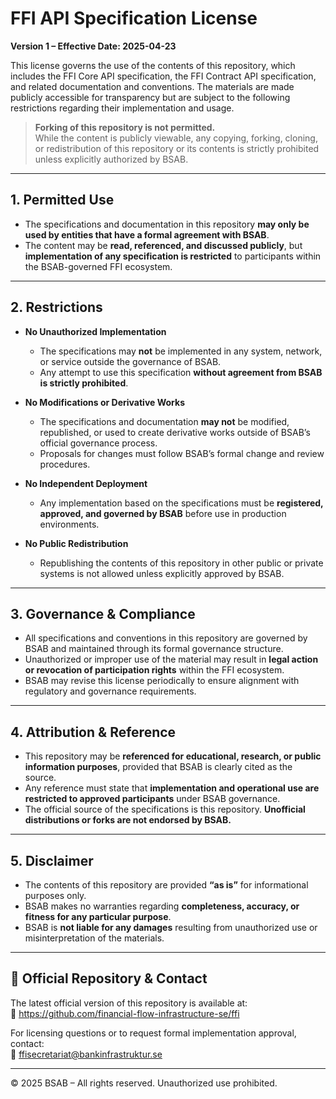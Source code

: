 # FFI API Specification License

**Version 1 – Effective Date: 2025-04-23**

This license governs the use of the contents of this repository, which includes the FFI Core API specification, the FFI Contract API specification, and related documentation and conventions. The materials are made publicly accessible for transparency but are subject to the following restrictions regarding their implementation and usage.

> **Forking of this repository is not permitted.**  
> While the content is publicly viewable, any copying, forking, cloning, or redistribution of this repository or its contents is strictly prohibited unless explicitly authorized by BSAB.

---

## 1. Permitted Use

- The specifications and documentation in this repository **may only be used by entities that have a formal agreement with BSAB**.
- The content may be **read, referenced, and discussed publicly**, but **implementation of any specification is restricted** to participants within the BSAB-governed FFI ecosystem.

---

## 2. Restrictions

- **No Unauthorized Implementation**  
  - The specifications may **not** be implemented in any system, network, or service outside the governance of BSAB.  
  - Any attempt to use this specification **without agreement from BSAB is strictly prohibited**.

- **No Modifications or Derivative Works**  
  - The specifications and documentation **may not** be modified, republished, or used to create derivative works outside of BSAB’s official governance process.  
  - Proposals for changes must follow BSAB’s formal change and review procedures.

- **No Independent Deployment**  
  - Any implementation based on the specifications must be **registered, approved, and governed by BSAB** before use in production environments.

- **No Public Redistribution**  
  - Republishing the contents of this repository in other public or private systems is not allowed unless explicitly approved by BSAB.

---

## 3. Governance & Compliance

- All specifications and conventions in this repository are governed by BSAB and maintained through its formal governance structure.
- Unauthorized or improper use of the material may result in **legal action or revocation of participation rights** within the FFI ecosystem.
- BSAB may revise this license periodically to ensure alignment with regulatory and governance requirements.

---

## 4. Attribution & Reference

- This repository may be **referenced for educational, research, or public information purposes**, provided that BSAB is clearly cited as the source.
- Any reference must state that **implementation and operational use are restricted to approved participants** under BSAB governance.
- The official source of the specifications is this repository. **Unofficial distributions or forks are not endorsed by BSAB.**

---

## 5. Disclaimer

- The contents of this repository are provided **“as is”** for informational purposes only.
- BSAB makes no warranties regarding **completeness, accuracy, or fitness for any particular purpose**.
- BSAB is **not liable for any damages** resulting from unauthorized use or misinterpretation of the materials.

---

## 📌 Official Repository & Contact

The latest official version of this repository is available at:  
🔗 https://github.com/financial-flow-infrastructure-se/ffi

For licensing questions or to request formal implementation approval, contact:  
📧 ffisecretariat@bankinfrastruktur.se

---

© 2025 BSAB – All rights reserved. Unauthorized use prohibited.
